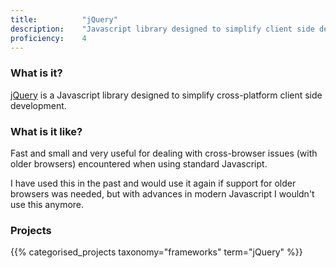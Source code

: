 ```yaml
---
title: 			"jQuery"
description: 	"Javascript library designed to simplify client side development."
proficiency:	4
---
```


### What is it?
[jQuery](https://jquery.com/) is a Javascript library designed to simplify cross-platform client side development.

### What is it like?
Fast and small and very useful for dealing with cross-browser issues (with older browsers) encountered when using standard Javascript. 

I have used this in the past and would use it again if support for older browsers was needed, but with advances in modern Javascript I wouldn't use this anymore.

### Projects
{{% categorised_projects taxonomy="frameworks" term="jQuery" %}}